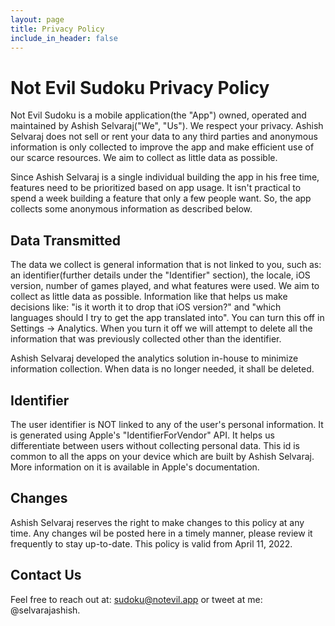 ```yaml
---
layout: page
title: Privacy Policy
include_in_header: false
---
```


# Not Evil Sudoku Privacy Policy
Not Evil Sudoku is a mobile application(the "App") owned, operated and maintained by Ashish Selvaraj("We", "Us"). We respect your privacy. Ashish Selvaraj does not sell or rent your data to any third parties and anonymous information is only collected to improve the app and make efficient use of our scarce resources. We aim to collect as little data as possible.

Since Ashish Selvaraj is a single individual building the app in his free time, features need to be prioritized based on app usage. It isn't practical to spend a week building a feature that only a few people want. So, the app collects some anonymous information as described below.

## Data Transmitted
The data we collect is general information that is not linked to you, such as: an identifier(further details under the "Identifier" section), the locale, iOS version, number of games played, and what features were used. We aim to collect as little data as possible. Information like that helps us make decisions like: "is it worth it to drop that iOS version?" and "which languages should I try to get the app translated into". You can turn this off in Settings -> Analytics. When you turn it off we will attempt to delete all the information that was previously collected other than the identifier.

Ashish Selvaraj developed the analytics solution in-house to minimize information collection. When data is no longer needed, it shall be deleted.

## Identifier
The user identifier is NOT linked to any of the user's personal information. It is generated using Apple's "IdentifierForVendor" API. It helps us differentiate between users without collecting personal data. This id is common to all the apps on your device which are built by Ashish Selvaraj. More information on it is available in Apple's documentation.

## Changes
Ashish Selvaraj reserves the right to make changes to this policy at any time. Any changes wil be posted here in a timely manner, please review it frequently to stay up-to-date. This policy is valid from April 11, 2022.

## Contact Us
Feel free to reach out at: sudoku@notevil.app or tweet at me: @selvarajashish.